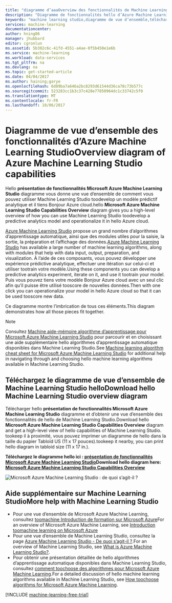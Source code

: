 ```yaml
---
title: "diagramme d’aaaOverview des fonctionnalités de Machine Learning Studio | Documents Microsoft"
description: "Diagramme de fonctionnalités hello d’Azure Machine Learning Studio, qui montre comment toouse Studio toodevelop un analytique prédictive faire des essais et il tiens Bonjour Azure cloud imprimable."
keywords: "machine learning studio,diagramme de vue d’ensemble,télécharger"
services: machine-learning
documentationcenter: 
author: hning86
manager: jhubbard
editor: cgronlun
ms.assetid: 5b302c6c-41fd-4551-a4ae-0f5b450e1e6b
ms.service: machine-learning
ms.workload: data-services
ms.tgt_pltfrm: na
ms.devlang: na
ms.topic: get-started-article
ms.date: 04/04/2017
ms.author: haining;garye
ms.openlocfilehash: 6d89ba7a646a2bc8293d61544d36ca78c73b577c
ms.sourcegitcommit: 523283cc1b3c37c428e77850964dc1c33742c5f0
ms.translationtype: MT
ms.contentlocale: fr-FR
ms.lasthandoff: 10/06/2017
---
```

# <a name="overview-diagram-of-azure-machine-learning-studio-capabilities"></a><span data-ttu-id="ef8ce-104">Diagramme de vue d’ensemble des fonctionnalités d’Azure Machine Learning Studio</span><span class="sxs-lookup"><span data-stu-id="ef8ce-104">Overview diagram of Azure Machine Learning Studio capabilities</span></span>
<span data-ttu-id="ef8ce-105">Hello **présentation de fonctionnalités Microsoft Azure Machine Learning Studio** diagramme vous donne une vue d’ensemble de comment vous pouvez utiliser Machine Learning Studio toodevelop un modèle prédictif analytique et il tiens Bonjour Azure cloud.</span><span class="sxs-lookup"><span data-stu-id="ef8ce-105">hello **Microsoft Azure Machine Learning Studio Capabilities Overview** diagram gives you a high-level overview of how you can use Machine Learning Studio toodevelop a predictive analytics model and operationalize it in hello Azure cloud.</span></span>

<span data-ttu-id="ef8ce-106">[Azure Machine Learning Studio](https://studio.azureml.net/) propose un grand nombre d’algorithmes d’apprentissage automatique, ainsi que des modules utiles pour la saisie, la sortie, la préparation et l’affichage des données.</span><span class="sxs-lookup"><span data-stu-id="ef8ce-106">[Azure Machine Learning Studio](https://studio.azureml.net/) has available a large number of machine learning algorithms, along with modules that help with data input, output, preparation, and visualization.</span></span> <span data-ttu-id="ef8ce-107">À l’aide de ces composants, vous pouvez développer une expérience prédictive analytique, effectuer une itération sur celui-ci et utiliser tootrain votre modèle.</span><span class="sxs-lookup"><span data-stu-id="ef8ce-107">Using these components you can develop a predictive analytics experiment, iterate on it, and use it tootrain your model.</span></span>
<span data-ttu-id="ef8ce-108">Puis vous pouvez tiens votre modèle Bonjour Azure cloud avec un seul clic afin qu’il puisse être utilisé tooscore de nouvelles données.</span><span class="sxs-lookup"><span data-stu-id="ef8ce-108">Then with one click you can operationalize your model in hello Azure cloud so that it can be used tooscore new data.</span></span>

<span data-ttu-id="ef8ce-109">Ce diagramme montre l’imbrication de tous ces éléments.</span><span class="sxs-lookup"><span data-stu-id="ef8ce-109">This diagram demonstrates how all those pieces fit together.</span></span>

> [!NOTE]
> <span data-ttu-id="ef8ce-110">Consultez [Machine aide-mémoire algorithme d’apprentissage pour Microsoft Azure Machine Learning Studio](machine-learning-algorithm-cheat-sheet.md) pour parcourir et en choisissant une aide supplémentaire hello algorithmes d’apprentissage automatique disponibles dans Machine Learning Studio.</span><span class="sxs-lookup"><span data-stu-id="ef8ce-110">See [Machine learning algorithm cheat sheet for Microsoft Azure Machine Learning Studio](machine-learning-algorithm-cheat-sheet.md) for additional help in navigating through and choosing hello machine learning algorithms available in Machine Learning Studio.</span></span>
> 
> 

## <a name="download-hello-machine-learning-studio-overview-diagram"></a><span data-ttu-id="ef8ce-111">Téléchargez le diagramme de vue d’ensemble de Machine Learning Studio hello</span><span class="sxs-lookup"><span data-stu-id="ef8ce-111">Download hello Machine Learning Studio overview diagram</span></span>
<span data-ttu-id="ef8ce-112">Télécharger hello **présentation de fonctionnalités Microsoft Azure Machine Learning Studio** diagramme et d’obtenir une vue d’ensemble des fonctionnalités de hello de Machine Learning Studio.</span><span class="sxs-lookup"><span data-stu-id="ef8ce-112">Download hello **Microsoft Azure Machine Learning Studio Capabilities Overview** diagram and get a high-level view of hello capabilities of Machine Learning Studio.</span></span> <span data-ttu-id="ef8ce-113">tookeep il à proximité, vous pouvez imprimer un diagramme de hello dans la taille du papier Tabloïd US (11 x 17 pouces).</span><span class="sxs-lookup"><span data-stu-id="ef8ce-113">tookeep it nearby, you can print hello diagram in tabloid size (11 x 17 in.).</span></span>

<span data-ttu-id="ef8ce-114">**Téléchargez le diagramme hello ici : [présentation de fonctionnalités Microsoft Azure Machine Learning Studio](http://download.microsoft.com/download/C/4/6/C4606116-522F-428A-BE04-B6D3213E9E52/ml_studio_overview_v1.1.pdf)**</span><span class="sxs-lookup"><span data-stu-id="ef8ce-114">**Download hello diagram here: [Microsoft Azure Machine Learning Studio Capabilities Overview](http://download.microsoft.com/download/C/4/6/C4606116-522F-428A-BE04-B6D3213E9E52/ml_studio_overview_v1.1.pdf)**</span></span>

![Microsoft Azure Machine Learning Studio : de quoi s’agit-il ?][studio-overview]

[studio-overview]: ./media/machine-learning-studio-overview-diagram/ml_studio_overview_v1.1.png


## <a name="more-help-with-machine-learning-studio"></a><span data-ttu-id="ef8ce-116">Aide supplémentaire sur Machine Learning Studio</span><span class="sxs-lookup"><span data-stu-id="ef8ce-116">More help with Machine Learning Studio</span></span>
* <span data-ttu-id="ef8ce-117">Pour une vue d’ensemble de Microsoft Azure Machine Learning, consultez [toomachine Introduction de formation sur Microsoft Azure](machine-learning-what-is-machine-learning.md)</span><span class="sxs-lookup"><span data-stu-id="ef8ce-117">For an overview of Microsoft Azure Machine Learning, see [Introduction toomachine learning on Microsoft Azure](machine-learning-what-is-machine-learning.md)</span></span>
* <span data-ttu-id="ef8ce-118">Pour une vue d’ensemble de Machine Learning Studio, consultez la page [Azure Machine Learning Studio - De quoi s’agit-il ?](machine-learning-what-is-ml-studio.md).</span><span class="sxs-lookup"><span data-stu-id="ef8ce-118">For an overview of Machine Learning Studio, see [What is Azure Machine Learning Studio?](machine-learning-what-is-ml-studio.md).</span></span>
* <span data-ttu-id="ef8ce-119">Pour obtenir une présentation détaillée de hello algorithmes d’apprentissage automatique disponibles dans Machine Learning Studio, consultez [comment toochoose des algorithmes pour Microsoft Azure Machine Learning](machine-learning-algorithm-choice.md).</span><span class="sxs-lookup"><span data-stu-id="ef8ce-119">For a detailed discussion of hello machine learning algorithms available in Machine Learning Studio, see [How toochoose algorithms for Microsoft Azure Machine Learning](machine-learning-algorithm-choice.md).</span></span>

[!INCLUDE [machine-learning-free-trial](../../includes/machine-learning-free-trial.md)]

